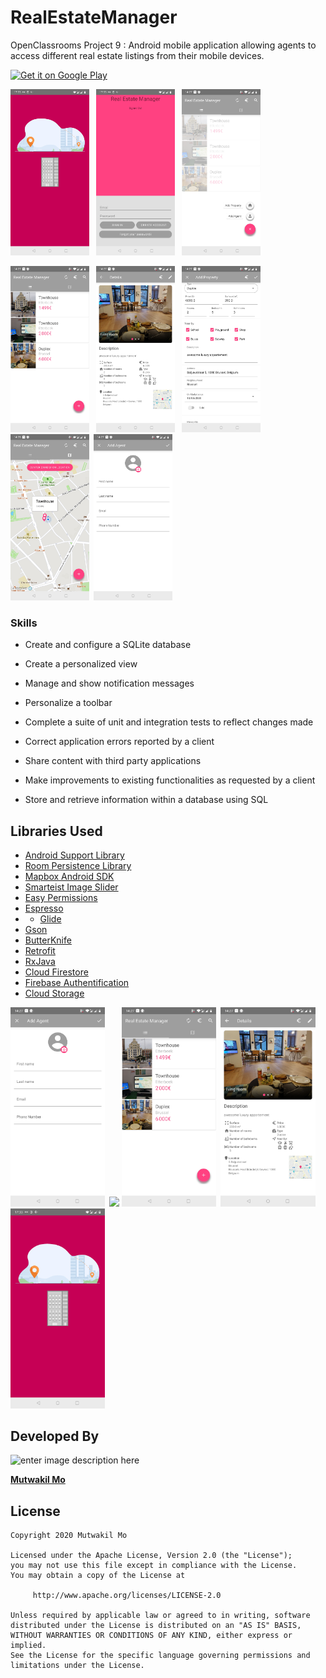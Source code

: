 # RealEstateManager
OpenClassrooms Project 9 : Android mobile application allowing agents to access different real estate listings from their mobile devices.

<a href='https://play.google.com/store/apps/details?id=com.mutwakilmo.android.mynewsapp'><img alt='Get it on Google Play' src='https://play.google.com/intl/en_us/badges/images/generic/en_badge_web_generic.png' width="30%" height="30%"/></a>



<img src="./art/5.jpg" width="25%"> &ensp;<img src="./art/7.jpg" width="25%">
&ensp;<img src="./art/8.jpg" width="25%">

<img src="./art/2.jpg" width="25%"> &ensp;<img src="./art/4.jpg" width="25%"> &ensp;<img src="./art/6.jpg" width="25%">
&ensp;<img src="./art/0.jpg" width="25%">&ensp;<img src="./art/1.jpg" width="25%">




### Skills
-   Create and configure a SQLite database
    
-   Create a personalized view
    
-   Manage and show notification messages
    
-   Personalize a toolbar
    
-   Complete a suite of unit and integration tests to reflect changes made
    
-   Correct application errors reported by a client
    
-   Share content with third party applications
    
-   Make improvements to existing functionalities as requested by a client
    
-   Store and retrieve information within a database using SQL
## Libraries Used

-   [Android Support Library](https://developer.android.com/topic/libraries/support-library/)
-   [Room Persistence Library](https://developer.android.com/topic/libraries/architecture/room)
-   [Mapbox Android SDK](https://docs.mapbox.com/android/maps/overview/)
-   [Smarteist Image Slider](https://github.com/smarteist/Android-Image-Slider)
-   [Easy Permissions](https://github.com/googlesamples/easypermissions)
-   [Espresso](https://developer.android.com/training/testing/espresso)
- -   [Glide](https://github.com/bumptech/glide/)
-   [Gson](https://github.com/google/gson/)
-   [ButterKnife](https://jakewharton.github.io/butterknife/)
-   [Retrofit](https://square.github.io/retrofit/)
-   [RxJava](https://github.com/ReactiveX/RxJava)
-   [Cloud Firestore](https://firebase.google.com/docs/firestore)
-   [Firebase Authentification](https://firebase.google.com/docs/auth)
-   [Cloud Storage](https://firebase.google.com/docs/storage)


<img src="./art/1.jpg" width="30%">&ensp;<img src="./art/3.jpg" width="30%">
<img src="./art/2.jpg" width="30%">&ensp;<img src="./art/4.jpg" width="30%">
<img src="./art/5.jpg" width="30%">



## Developed By

![enter image description here](https://avatars1.githubusercontent.com/u/41000818?s=460&v=4)

[**Mutwakil Mo**](https://www.linkedin.com/in/mutwakil-mo/)

## License

    Copyright 2020 Mutwakil Mo

    Licensed under the Apache License, Version 2.0 (the "License");
    you may not use this file except in compliance with the License.
    You may obtain a copy of the License at

         http://www.apache.org/licenses/LICENSE-2.0

    Unless required by applicable law or agreed to in writing, software
    distributed under the License is distributed on an "AS IS" BASIS,
    WITHOUT WARRANTIES OR CONDITIONS OF ANY KIND, either express or implied.
    See the License for the specific language governing permissions and
    limitations under the License.
